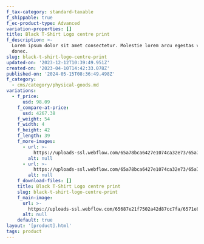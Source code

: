 ```yaml
---
f_tax-category: standard-taxable
f_shippable: true
f_ec-product-type: Advanced
variation-properties: []
title: Black T-Shirt Logo centre print
f_description: >-
  Lorem ipsum dolor sit amet consectetur. Molestie lorem arcu egestas varius
  donec.
slug: black-t-shirt-logo-centre-print
updated-on: '2023-12-12T10:39:49.951Z'
created-on: '2023-04-10T14:42:33.078Z'
published-on: '2024-05-15T08:36:49.498Z'
f_category:
  - cms/category/physical-goods.md
variations:
  - f_price:
      usd: 98.09
    f_compare-at-price:
      usd: 4267.38
    f_weight: 54
    f_width: 4
    f_height: 42
    f_length: 39
    f_more-images:
      - url: >-
          https://uploads-ssl.webflow.com/65a78bca6427e1074ca32e73/65a78bca6427e1074ca32faa_Shop%20Small%20Image%209.png
        alt: null
      - url: >-
          https://uploads-ssl.webflow.com/65a78bca6427e1074ca32e73/65a78bca6427e1074ca32fab_Shop%20Small%20Image%2010.png
        alt: null
    f_download-files: []
    title: Black T-Shirt Logo centre print
    slug: black-t-shirt-logo-centre-print
    f_main-image:
      url: >-
        https://uploads-ssl.webflow.com/65687e21f7502a42d87cc7fa/6571e81d4d8b412653a4a3bd_Black%20T-Shirt%20Image.jpg
      alt: null
    default: true
layout: '[product].html'
tags: product
---
```



